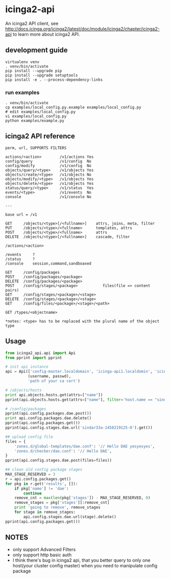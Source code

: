 # icinga2-api

An icinga2 API client, see <http://docs.icinga.org/icinga2/latest/doc/module/icinga2/chapter/icinga2-api> to learn more about icinga2 API.

## development guide

```
virtualenv venv
. venv/bin/activate
pip install --upgrade pip
pip install --upgrade setuptools
pip install -e . --process-dependency-links
```

### run examples

```
. venv/bin/activate
cp examples/local_config.py.example examples/local_config.py
# edit examples/local_config.py
vi examples/local_config.py
python examples/example.py
```

## icinga2 API reference

```
perm, url, SUPPORTS FILTERS

actions/<action>        /v1/actions Yes
config/query            /v1/config  No
config/modify           /v1/config  No
objects/query/<type>    /v1/objects Yes
objects/create/<type>   /v1/objects No
objects/modify/<type>   /v1/objects Yes
objects/delete/<type>   /v1/objects Yes
status/query/<type>     /v1/status  Yes
events/<type>           /v1/events  No
console                 /v1/console No

---

base url = /v1

GET     /objects/<type>[/<fullname>]    attrs, joins, meta, filter
PUT     /objects/<type>/<fullname>      templates, attrs
POST    /objects/<type>/<fullname>      attrs
DELETE  /objects/<type>[/<fullname>]    cascade, filter

/actions/<action>

/events     ?
/status     ?
/console    session,command,sandboaxed

GET     /config/packages
POST    /config/packages/<package>
DELETE  /config/packages/<package>
POST    /config/stages/<package>           files(file => content pairs)
GET     /config/stages/<package>/<stage>
DELETE  /config/stages/<package>/<stage>
GET     /config/files/<package>/<stage>/<path>

GET /types/<objectname>

*notes: <type> has to be replaced with the plural name of the object type
```

## Usage

```python
from icinga2_api.api import Api
from pprint import pprint

# init api instance
api = Api(['config-master.localdomain', 'icinga-api1.localdomin', 'icinga-api2.localdomin'],
          (username, passwd),
          'path of your ca cert')

# /objects/hosts
print api.objects.hosts.get(attrs=["name"])
pprint(api.objects.hosts.get(attrs=["name"], filter='host.name == "sindar1a"'))

# /config/packages
pprint(api.config.packages.dae.post())
print api.config.packages.dae.delete()
pprint(api.config.packages.get())
pprint(api.config.stages.dae.url('sindar33a-1458219125-0').get())

## upload config file
files = {
    'zones.d/global-templates/dae.conf': '// Hello DAE yesyesyes',
    'zones.d/checker/dae.conf': '// Hello DAE',
}
pprint(api.config.stages.dae.post(files=files))

## clean old config package stages
MAX_STAGE_RESERVED = 3
r = api.config.packages.get()
for pkg in r.get('results', []):
    if pkg['name'] != 'dae':
        continue
    remove_cnt = max(len(pkg['stages']) - MAX_STAGE_RESERVED, 0)
    remove_stages = pkg['stages'][:remove_cnt]
    print 'going to remove', remove_stages
    for stage in remove_stages:
        api.config.stages.dae.url(stage).delete()
pprint(api.config.packages.get())
```

## NOTES

- only support Advanced Filters
- only support http basic auth
- I think there's bug in icinga2 api, that you better query to only one host(your cluster config master) when you need to manipulate config package
